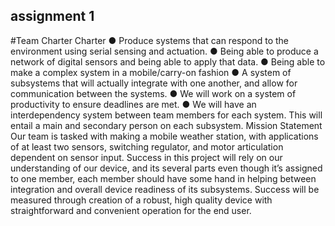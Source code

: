 ## assignment 1
#Team Charter
Charter
● Produce systems that can respond to the environment using serial sensing and
actuation.
● Being able to produce a network of digital sensors and being able to apply that
data.
● Being able to make a complex system in a mobile/carry-on fashion
● A system of subsystems that will actually integrate with one another, and allow
for communication between the systems.
● We will work on a system of productivity to ensure deadlines are met.
● We will have an interdependency system between team members for each
system. This will entail a main and secondary person on each subsystem.
Mission Statement
Our team is tasked with making a mobile weather station, with applications of at least two
sensors, switching regulator, and motor articulation dependent on sensor input. Success in this
project will rely on our understanding of our device, and its several parts even though it’s
assigned to one member, each member should have some hand in helping between integration
and overall device readiness of its subsystems. Success will be measured through creation of a
robust, high quality device with straightforward and convenient operation for the end user.
